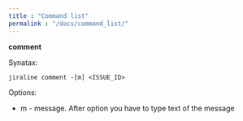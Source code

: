 ```yaml
---
title : "Command list"
permalink : "/docs/command_list/"
---
```


**comment**

Synatax:

```
jiraline comment -[m] <ISSUE_ID>
```

Options:

* m - message. After option you have to type text of the message
